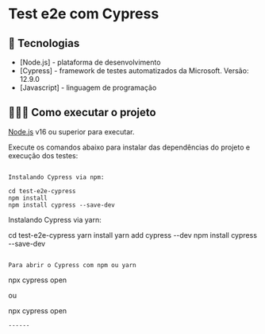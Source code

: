 
# Test e2e com Cypress

## 🚀 Tecnologias

- [Node.js] - plataforma de desenvolvimento
- [Cypress] - framework de testes automatizados da Microsoft. Versão: 12.9.0
- [Javascript] - linguagem de programação

## 👨🏻‍💻 Como executar o projeto

[Node.js](https://nodejs.org/) v16 ou superior para executar.

Execute os comandos abaixo para instalar das dependências do projeto e execução dos testes:

```

Instalando Cypress via npm:

cd test-e2e-cypress
npm install
npm install cypress --save-dev
```

Instalando Cypress via yarn:

cd test-e2e-cypress
yarn install
yarn add cypress --dev
npm install cypress --save-dev
```

Para abrir o Cypress com npm ou yarn

```
npx cypress open

ou

npx cypress open

```
------

